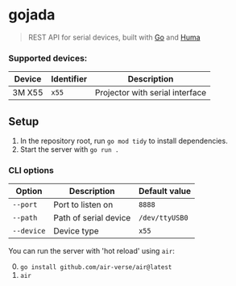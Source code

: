 # gojada
> REST API for serial devices, built with [Go](https://go.dev/) and [Huma](https://huma.rocks/)

### Supported devices:
| Device | Identifier | Description                     |
|--------|------------|---------------------------------|
| 3M X55 | `x55`      | Projector with serial interface |

## Setup
1. In the repository root, run `go mod tidy` to install dependencies.
2. Start the server with `go run .`

### CLI options
| Option     | Description           | Default value  |
|------------|-----------------------|----------------|
| `--port`   | Port to listen on     | `8888`         |
| `--path`   | Path of serial device | `/dev/ttyUSB0` |
| `--device` | Device type           | `x55`          |

You can run the server with 'hot reload' using `air`:

0. `go install github.com/air-verse/air@latest`
1. `air`